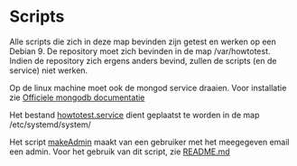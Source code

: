 # Scripts
Alle scripts die zich in deze map bevinden zijn getest en werken op een Debian 9. De repository moet zich bevinden in de map /var/howtotest. Indien de repository zich ergens anders bevind, zullen de scripts (en de service) niet werken.

Op de linux machine moet ook de mongod service draaien. Voor installatie zie [Officiele mongodb documentatie](https://docs.mongodb.com/manual/tutorial/install-mongodb-on-debian/)

Het bestand [howtotest.service](howtotest.service) dient geplaatst te worden in de map /etc/systemd/system/

Het script [makeAdmin](mongo/makeAdmin) maakt van een gebruiker met het meegegeven email een admin. Voor het gebruik van dit script, zie [README.md](mongo/README.md)
